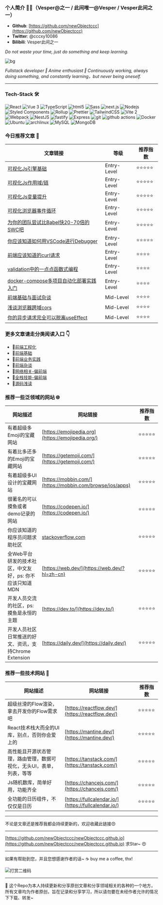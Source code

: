### 个人简介 🧑‍🌾（Vesper@之一 / 此间唯一@Vesper / Vesper此间之一）

- **Github**: [https://github.com/newObjectccc](https://github.com/newObjectccc)
- **Twitter**: @cccxy10086
- **Bilibili**: Vesper此间之一

*Do not waste your time, just do something and keep learning.*

![bg](https://pbs.twimg.com/profile_banners/750599636772061184/1700839325/1080x360)

*Fullstack developer ‖ Anime enthusiast ‖ Continuously working, always doing something, and constantly learning，but never being oneself.*

--------------------------------------------------

### Tech-Stack 🛠️

<span>
  <img alt="React" src="https://img.shields.io/badge/-React-45b8d8?style=flat-square&logo=react&logoColor=white" />
  <img alt="Vue 3" src="https://img.shields.io/badge/-Vue-5BA17F?style=flat-square&logo=vue.js&logoColor=white" />
  <img alt="TypeScript" src="https://img.shields.io/badge/-TypeScript-007ACC?style=flat-square&logo=typescript&logoColor=white" />
  <img alt="html5" src="https://img.shields.io/badge/-HTML5-E34F26?style=flat-square&logo=html5&logoColor=white" />
  <img alt="Sass" src="https://img.shields.io/badge/-Sass-CC6699?style=flat-square&logo=sass&logoColor=white" />
  <img alt="next.js" src="https://img.shields.io/badge/-Next.js-000000?style=flat-square&logo=next.js&logoColor=white" />
  <img alt="Nodejs" src="https://img.shields.io/badge/-Nodejs-43853d?style=flat-square&logo=Node.js&logoColor=white" />
  <img alt="Styled Components" src="https://img.shields.io/badge/-Styled_Components-db7092?style=flat-square&logo=styled-components&logoColor=white" />
  <img alt="Rollup" src="https://img.shields.io/badge/-Rollup-EC4A3F?style=flat-square&logo=rollup.js&logoColor=white" />
  <img alt="Prettier" src="https://img.shields.io/badge/-Prettier-F7B93E?style=flat-square&logo=prettier&logoColor=white" />
  <img alt="TailwindCSS" src="https://img.shields.io/badge/-tailwindcss-50B3D0?style=flat-square&logo=tailwindcss&logoColor=white" />
  <img alt="Vite 2" src="https://img.shields.io/badge/-Vite-81A3F9?style=flat-square&logo=vite&logoColor=white" />
  <img alt="Webpack" src="https://img.shields.io/badge/-Webpack-8DD6F9?style=flat-square&logo=webpack&logoColor=white" />
  <img alt="NestJS" src="https://img.shields.io/badge/-NestJS-ea2845?style=flat-square&logo=nestjs&logoColor=white" />
  <img alt="fastify" src="https://img.shields.io/badge/-fastify-000000?style=flat-square&logo=nestjs&logoColor=white" />
  <img alt="Express" src="https://img.shields.io/badge/-express-13aa52?style=flat-square&logo=express&logoColor=white" />
  <img alt="git" src="https://img.shields.io/badge/-Git-F05032?style=flat-square&logo=git&logoColor=white" />
  <img alt="github actions" src="https://img.shields.io/badge/-Github_Actions-2088FF?style=flat-square&logo=github-actions&logoColor=white" />
  <img alt="Docker" src="https://img.shields.io/badge/-Docker-46a2f1?style=flat-square&logo=docker&logoColor=white" />
  <img alt="Ubuntu" src="https://img.shields.io/badge/-Ubuntu-DB652A?style=flat-square&logo=ubuntu&logoColor=white" />
  <img alt="archlinux" src="https://img.shields.io/badge/-archlinux-1793D1?style=flat-square&logo=ubuntu&logoColor=white" />
  <img alt="MySQL" src="https://img.shields.io/badge/MySQL-%2300f.svg?logo=mysql&amp;logoColor=white">
  <img alt="MongoDB" src="https://img.shields.io/badge/-MongoDB-13aa52?style=flat-square&logo=mongodb&logoColor=white" />
</span>

### 今日推荐文章 📓

|文章链接|等级|推荐指数|
|------------------------------|----------------------------|-----------------------------|
| [可视化Js引擎基础](./前端基础/前端基础-可视化Js引擎基础.md) | Entry-Level |⭐️⭐️⭐️⭐️⭐️|
| [可视化Js作用域/链](./前端基础/前端基础-可视化作用域链.md) | Entry-Level |⭐️⭐️⭐️⭐️⭐️|
| [可视化Js变量提升](./前端基础/前端基础-可视化变量提升.md) | Entry-Level |⭐️⭐️⭐️⭐️⭐️|
| [可视化浏览器事件循环](./前端基础/前端基础-可视化事件循环.md) | Entry-Level |⭐️⭐️⭐️⭐️⭐️|
| [为你的团队尝试比Babel快20-70倍的SWC吧](./前端工程化/你应该了解比Babel快20-70倍的SWC.md) | Entry-Level |⭐️⭐️⭐️⭐️⭐️|
| [你应该知道如何用VSCode进行Debugger](./前端业务实践/你应该知道如何用VSCode进行Debugger.md) | Entry-Level |⭐️⭐️⭐️⭐️⭐️|
| [前端应该知道的curl请求](./网络相关-偏前端/前端应该知道的curl请求.md) | Entry-Level |⭐️⭐️⭐️⭐️|
| [validation中的一点点函数式编程](./前端业务实践/实际业务validator中的函数式编程.md) | Entry-Level |⭐️⭐️⭐️⭐️|
| [docker-compose多项目自动化部署实践入门](./全栈技能-偏前端/docker-compose多项目自动化部署实践.md) | Entry-Level |⭐️⭐️⭐️⭐️|
| [前端基础与面试杂谈](./前端杂谈/前端杂谈-前端基础与面试.md) | Mid-Level |⭐️⭐️⭐️⭐️|
| [浅谈浏览器跨域cors](./网络相关-偏前端/浏览器跨域cors一次说明白.md) | Mid-Level |⭐️⭐️⭐️⭐️|
| [你的异步请求完全可以脱离useEffect](./前端业务实践/你的异步请求完全可以脱离useEffect.md) | Mid-Level |⭐️⭐️⭐️⭐️|

### 更多文章请走分类阅读入口 👇

- 📁[前端工程化](./前端工程化)
- 📁[前端基础](./前端基础)
- 📁[前端业务实践](./前端业务实践)
- 📁[前端杂谈](./前端杂谈)
- 📁[网络相关-偏前端](./网络相关-偏前端)
- 📁[全栈技能-偏前端](./全栈技能-偏前端)
- 📁[源码浅读](./源码浅读)

### 推荐一些泛领域的网站 🌐

|网站描述|网站链接|推荐指数|
|------------------------|-------------------------|-----------------------|
| 有着超级多Emoji的宝藏网站 | [https://emojipedia.org](https://emojipedia.org/) |⭐️⭐️⭐️⭐️⭐️|
| 有着比多还多的Emoji的宝藏网站 | [https://getemoji.com/](https://getemoji.com/) |⭐️⭐️⭐️⭐️⭐️|
| 有着超级多UI设计的宝藏网站 | [https://mobbin.com/](https://mobbin.com/browse/ios/apps) |⭐️⭐️⭐️⭐️⭐️|
| 很著名的可以摸鱼或者demo记录的网站 | [https://codepen.io/](https://codepen.io/) |⭐️⭐️⭐️⭐️⭐️|
| 你应该知道的程序员问题求助社区 | [stackoverflow.com](https://stackoverflow.com/) |⭐️⭐️⭐️⭐️⭐️|
| 全Web平台研发的技术社区，中文友好，ps: 你不应该只知道MDN | [https://web.dev/](https://web.dev/?hl=zh-cn) |⭐️⭐️⭐️⭐️⭐️|
| 开发人员交流的社区，ps: 摸鱼是永恒的主题 | [https://dev.to/](https://dev.to/) |⭐️⭐️⭐️⭐️⭐️|
| 开发人员社区日常推送的好文、资讯，支持Chrome Extension | [https://daily.dev/](https://daily.dev/) |⭐️⭐️⭐️⭐️⭐️|

### 推荐一些技术网站 🧰

|网站描述|网站链接|推荐指数|
|------------------------|-------------------------|-----------------------|
| 超级丝滑的Flow渲染，拿去开发你的Flow需求吧 | [https://reactflow.dev/](https://reactflow.dev/) |⭐️⭐️⭐️⭐️⭐️|
| React技术栈大而全的UI库，别点，否则你会爱上的 | [https://mantine.dev/](https://mantine.dev/) |⭐️⭐️⭐️⭐️⭐️|
| 高性能且开源状态管理，路由管理，数据可视化，无头UI，表单，列表，等等 | [https://tanstack.com/](https://tanstack.com/) |⭐️⭐️⭐️⭐️⭐️|
| Js随机数库，简单好用，功能齐全 | [https://chancejs.com/](https://chancejs.com/) |⭐️⭐️⭐️⭐️⭐️|
| 全功能的日历组件，不仅仅是日历 | [https://fullcalendar.io/](https://fullcalendar.io/) |⭐️⭐️⭐️⭐️⭐️|

--------------------------------------------------

不论是文章还是推荐我都会持续更新的，欢迎收藏此链接😍

--------------------------------------------------

[https://github.com/newObjectccc/newObjectccc.github.io](https://github.com/newObjectccc/newObjectccc.github.io) 求Star~ 😍

--------------------------------------------------

如果有帮助到您，并且您想感谢作者的话~ ☕ buy me a coffee, thx!

![打赏二维码](https://github.com/newObjectccc/newObjectccc.github.io/assets/42132586/dfef27aa-4b93-4e11-b62f-8691ea379ae7)

--------------------------------------------------

🚀 这个Repo为本人持续更新和分享原创文章和分享领域相关的各种的一个地方，所有文章均为作者原创，旨在记录和分享学习，所以请勿要在未经作者允许的情况下下载、转发~

